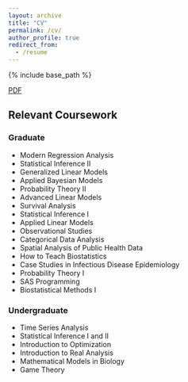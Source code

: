 ```yaml
---
layout: archive
title: "CV"
permalink: /cv/
author_profile: true
redirect_from:
  - /resume
---
```


{% include base_path %}

[PDF](https://github.com/hbwddl/hbwddl.github.io/blob/master/files/Waddel_CV_20250223.pdf)

Relevant Coursework
------

### Graduate

* Modern Regression Analysis
* Statistical Inference II
* Generalized Linear Models
* Applied Bayesian Models
* Probability Theory II
* Advanced Linear Models
* Survival Analysis
* Statistical Inference I
* Applied Linear Models
* Observational Studies
* Categorical Data Analysis
* Spatial Analysis of Public Health Data
* How to Teach Biostatistics
* Case Studies in Infectious Disease Epidemiology
* Probability Theory I
* SAS Programming
* Biostatistical Methods I

### Undergraduate

* Time Series Analysis
* Statistical Inference I and II
* Introduction to Optimization
* Introduction to Real Analysis
* Mathematical Models in Biology
* Game Theory

  
